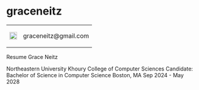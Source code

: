 # graceneitz

<table style="border-collapse: collapse; border: none;">
  <tr>
    <td style="border: none; vertical-align: middle;">
      <img width="20" height="20" src="https://github.com/user-attachments/assets/a5b3b9ad-eb69-42e1-9c44-bc97f68a9a53" />
    </td>
    <td style="border: none; vertical-align: middle;">
      <p>graceneitz@gmail.com</p>
    </td>
  </tr>
</table>

Resume
Grace Neitz

Northeastern University Khoury College of Computer Sciences
Candidate: Bachelor of Science in Computer Science 
Boston, MA Sep 2024 - May 2028

